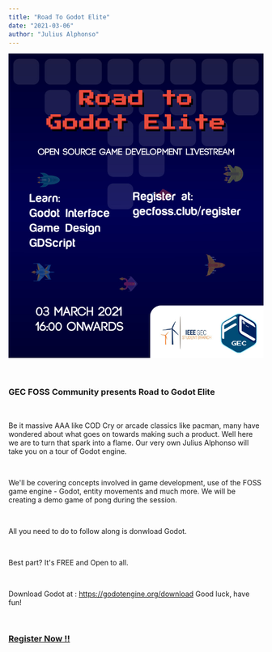 ```yaml
---
title: "Road To Godot Elite"
date: "2021-03-06"
author: "Julius Alphonso"
---
```


![Road To Godot Elite Poster](./images/road-to-godot-elite.jpeg)

<br>

### GEC FOSS Community presents Road to Godot Elite

<br>

Be it massive AAA like COD Cry or arcade classics like pacman, many have wondered about what goes on towards making such a product. Well here we are to turn that spark into a flame. Our very own Julius Alphonso will take you on a tour of Godot engine.

<br>

We'll be covering concepts involved in game development, use of the FOSS game engine - Godot, entity movements and much more. We will be creating a demo game of pong during the session.  

<br>

All you need to do to follow along is donwload Godot.

<br>

Best part? It's FREE and Open to all.

<br>

Download Godot at : https://godotengine.org/download
Good luck, have fun!

<br>

### **[Register Now !!](/register)**

<br>
